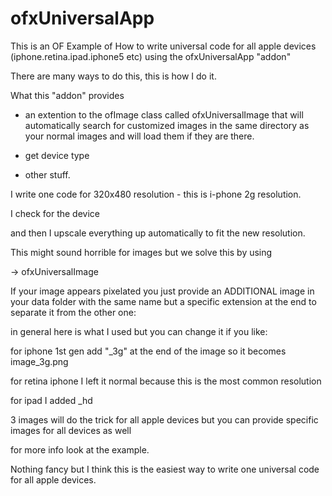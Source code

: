 ofxUniversalApp
===============

This is an OF Example of How to write universal code for all apple devices (iphone.retina.ipad.iphone5 etc) 
using the ofxUniversalApp "addon"

There are many ways to do this, this is how I do it.



What this "addon" provides

* an extention to the ofImage class  called ofxUniversalImage that will automatically search for customized images
in the same directory as your normal images and will load them if they are there.

* get device type

* other stuff.




I write one code for 320x480 resolution - this is i-phone 2g resolution.


I check for the device 


and then I upscale everything up automatically to fit the new resolution.


This might sound horrible for images but we solve this by using 

-> ofxUniversalImage

If your image appears pixelated you just provide an ADDITIONAL image in your data folder
with the same name but a specific extension at the end to separate it from the other one:

in general here is what I used but you can change it if you like:

for iphone 1st gen add "_3g" at the end of the image so it becomes image_3g.png

for retina iphone I left it normal because this is the most common resolution 

for ipad I added _hd

3 images will do the trick for all apple devices but you can provide specific images for all devices as well

for more info look at the example.



Nothing fancy but I think this is the easiest way to write one universal code for all apple devices.

